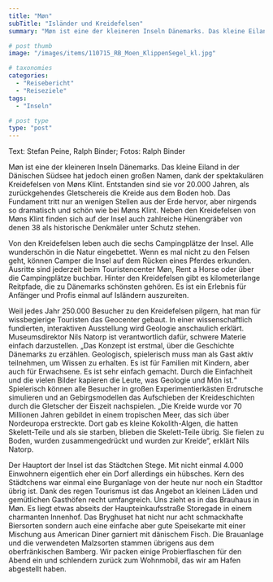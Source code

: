 ```yaml
---
title: "Møn"
subTitle: "Isländer und Kreidefelsen"
summary: "Møn ist eine der kleineren Inseln Dänemarks. Das kleine Eiland in der Dänischen Südsee hat jedoch einen großen Namen, dank der spektakulären Kreidefelsen von Møns Klint. Entstanden sind sie vor 20.000 Jahren, als zurückgehendes Gletschereis die Kreide aus dem Boden hob. Das Fundament tritt nur an wenigen Stellen aus der Erde hervor,}"

# post thumb
image: "/images/items/110715_RB_Moen_KlippenSegel_kl.jpg"

# taxonomies
categories: 
  - "Reisebericht"
  - "Reiseziele"
tags:
  - "Inseln"

# post type
type: "post"
---
```


Text: Stefan Peine, Ralph Binder; Fotos: Ralph Binder

Møn ist eine der kleineren Inseln Dänemarks. Das kleine Eiland in der Dänischen Südsee hat jedoch einen großen Namen, dank der spektakulären Kreidefelsen von Møns Klint. Entstanden sind sie vor 20.000 Jahren, als zurückgehendes Gletschereis die Kreide aus dem Boden hob. Das Fundament tritt nur an wenigen Stellen aus der Erde hervor, aber nirgends so dramatisch und schön wie bei Møns Klint. Neben den Kreidefelsen von Møns Klint finden sich auf der Insel auch zahlreiche Hünengräber von denen 38 als historische Denkmäler unter Schutz stehen.

Von den Kreidefelsen leben auch die sechs Campingplätze der Insel. Alle wunderschön in die Natur eingebettet. Wenn es mal nicht zu den Felsen geht, können Camper die Insel auf dem Rücken eines Pferdes erkunden. Ausritte sind jederzeit beim Touristencenter Møn, Rent a Horse oder über die Campingplätze buchbar. Hinter den Kreidefelsen gibt es kilometerlange Reitpfade, die zu Dänemarks schönsten gehören. Es ist ein Erlebnis für Anfänger und Profis einmal auf Isländern auszureiten.

Weil jedes Jahr 250.000 Besucher zu den Kreidefelsen pilgern, hat man für wissbegierige Touristen das Geocenter gebaut. In einer wissenschaftlich fundierten, interaktiven Ausstellung wird Geologie anschaulich erklärt. Museumsdirektor Nils Natorp ist verantwortlich dafür, schwere Materie einfach darzustellen. „Das Konzept ist erstmal, über die Geschichte Dänemarks zu erzählen. Geologisch, spielerisch muss man als Gast aktiv teilnehmen, um Wissen zu erhalten. Es ist für Familien mit Kindern, aber auch für Erwachsene. Es ist sehr einfach gemacht. Durch die Einfachheit und die vielen Bilder kapieren die Leute, was Geologie und Mön ist.“ Spielerisch können alle Besucher in großen Experimentierkästen Erdrutsche simulieren und an Gebirgsmodellen das Aufschieben der Kreideschichten durch die Gletscher der Eiszeit nachspielen. „Die Kreide wurde vor 70 Millionen Jahren gebildet in einem tropischen Meer, das sich über Nordeuropa erstreckte. Dort gab es kleine Kokolith-Algen, die hatten Skelett-Teile und als sie starben, blieben die Skelett-Teile übrig. Sie fielen zu Boden, wurden zusammengedrückt und wurden zur Kreide“, erklärt Nils Natorp.

Der Hauptort der Insel ist das Städtchen Stege. Mit nicht einmal 4.000 Einwohnern eigentlich eher ein Dorf allerdings ein hübsches. Kern des Städtchens war einmal eine Burganlage von der heute nur noch ein Stadttor übrig ist. Dank des regen Tourismus ist das Angebot an kleinen Läden und gemütlichen Gasthöfen recht umfangreich. Uns zieht es in das Brauhaus in Møn. Es liegt etwas abseits der Haupteinkaufsstraße Storegade in einem charmanten Innenhof. Das Bryghuset hat nicht nur acht schmackhafte Biersorten sondern auch eine einfache aber gute Speisekarte mit einer Mischung aus American Diner garniert mit dänischem Fisch. Die Brauanlage und die verwendeten Malzsorten stammen übrigens aus dem oberfränkischen Bamberg. Wir packen einige Probierflaschen für den Abend ein und schlendern zurück zum Wohnmobil, das wir am Hafen abgestellt haben.
